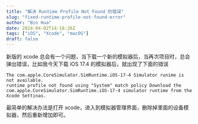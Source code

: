 ```yaml
---
title: "解决 Runtime Profile Not Found 的错误"
slug: "fixed-runtime-profile-not-found-error"
author: "Bin Hua"
date: 2024-04-02T14:18:26Z
tags: ["iOS", "Xcode", "macOS"]
draft: false
---
```


新版的 xcode 总会有一个问题，当下载一个新的模拟器后，当再次项目时，总会弹出错误，比如我今天下载 iOS 17.4 的模拟器后，就出现了下面的错误

```
The com.apple.CoreSimulator.SimRuntime.iOS-17-4 Simulator runime is not available.
runtime profile not found using "System" match policy Download the com.apple.CoreSimulator.SimRuntime.iOS-17-4 simulator runtime from the Xcode Settinas.
```

最简单的解决办法是打开 xcode，进入到模拟器管理界面，删除掉里面的设备模拟器，然后重新增加即可。